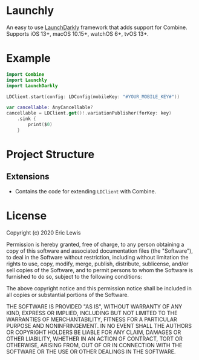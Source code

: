 # Launchly

An easy to use [LaunchDarkly](https://launchdarkly.com) framework that adds support for Combine. Supports iOS 13+, macOS 10.15+, watchOS 6+, tvOS 13+.

# Example
```swift
import Combine
import Launchly
import LaunchDarkly

LDClient.start(config: LDConfig(mobileKey: "#YOUR_MOBILE_KEY#"))

var cancellable: AnyCancellable?
cancellable = LDClient.get()!.variationPublisher(forKey: key)
    .sink {
        print($0)
    }
```

# Project Structure

## Extensions
- Contains the code for extending `LDClient` with Combine.

# License
Copyright (c) 2020 Eric Lewis

Permission is hereby granted, free of charge, to any person obtaining a copy
of this software and associated documentation files (the "Software"), to deal
in the Software without restriction, including without limitation the rights
to use, copy, modify, merge, publish, distribute, sublicense, and/or sell
copies of the Software, and to permit persons to whom the Software is
furnished to do so, subject to the following conditions:

The above copyright notice and this permission notice shall be included in all
copies or substantial portions of the Software.

THE SOFTWARE IS PROVIDED "AS IS", WITHOUT WARRANTY OF ANY KIND,
EXPRESS OR IMPLIED, INCLUDING BUT NOT LIMITED TO THE WARRANTIES OF
MERCHANTABILITY, FITNESS FOR A PARTICULAR PURPOSE AND NONINFRINGEMENT.
IN NO EVENT SHALL THE AUTHORS OR COPYRIGHT HOLDERS BE LIABLE FOR ANY CLAIM,
DAMAGES OR OTHER LIABILITY, WHETHER IN AN ACTION OF CONTRACT, TORT OR
OTHERWISE, ARISING FROM, OUT OF OR IN CONNECTION WITH THE SOFTWARE OR THE USE
OR OTHER DEALINGS IN THE SOFTWARE.

